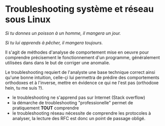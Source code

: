 # Troubleshooting système et réseau sous Linux

*Si tu donnes un poisson à un homme, il mangera un jour.*

*Si tu lui apprends à pêcher, il mangera toujours.*
                                          
Il s'agit de méthodes d'analyse de comportement mise en oeuvre pour comprendre précisement le fonctionnement d'un programme, généralement utilisées dans dans le but de corriger une anomalie.

Le troubleshooting requiert de l'analyste une base technique correct ainsi qu'une bonne intuition, celle-çi lui permettra de prédire des comportements orthodoxes et à l'inverse, mettre en évidence ce qui ne l'est pas (orthodoxe hein, tu me suis ?). 

* le troubleshooting ne s'apprend pas sur Internet (Stack overflow)
* la démarche de troubleshooting "professionelle" permet de pratiquement **TOUT** comprendre 
* le troubleshooting réseau nécessite de comprendre les protocoles à analyser, la lecture des RFC est donc un point de passage obligé.


